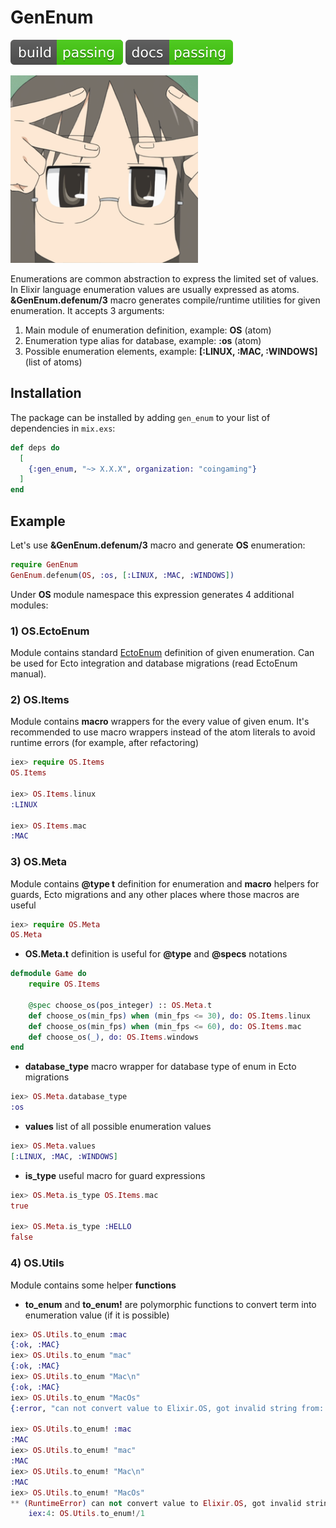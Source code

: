 # GenEnum

[![Hex](https://raw.githubusercontent.com/tim2CF/static-asserts/master/build-passing.svg?sanitize=true)](https://hex.pm/packages/coingaming/gen_enum/)
[![Documentation](https://raw.githubusercontent.com/tim2CF/static-asserts/master/documentation-passing.svg?sanitize=true)](https://coingaming.hexdocs.pm/gen_enum/)

<img src="priv/gen_enum_logo.png" width="300"/>

Enumerations are common abstraction to express the limited set of values. In Elixir language enumeration values are usually expressed as atoms. **&GenEnum.defenum/3** macro generates compile/runtime utilities for given enumeration. It accepts 3 arguments:

1. Main module of enumeration definition, example: **OS** (atom)
2. Enumeration type alias for database, example: **:os** (atom)
3. Possible enumeration elements, example: **[:LINUX, :MAC, :WINDOWS]** (list of atoms)

## Installation

The package can be installed
by adding `gen_enum` to your list of dependencies in `mix.exs`:

```elixir
def deps do
  [
    {:gen_enum, "~> X.X.X", organization: "coingaming"}
  ]
end
```

## Example

Let's use **&GenEnum.defenum/3** macro and generate **OS** enumeration:

```elixir
require GenEnum
GenEnum.defenum(OS, :os, [:LINUX, :MAC, :WINDOWS])
```
Under **OS** module namespace this expression generates 4 additional modules:

### 1) OS.EctoEnum

Module contains standard [EctoEnum](https://github.com/gjaldon/ecto_enum) definition of given enumeration. Can be used for Ecto integration and database migrations (read EctoEnum manual).

### 2) OS.Items

Module contains **macro** wrappers for the every value of given enum. It's recommended to use macro wrappers instead of the atom literals to avoid runtime errors (for example, after refactoring)

```elixir
iex> require OS.Items
OS.Items

iex> OS.Items.linux
:LINUX

iex> OS.Items.mac
:MAC
```

### 3) OS.Meta

Module contains **@type t** definition for enumeration and **macro** helpers for guards, Ecto migrations and any other places where those macros are useful

```elixir
iex> require OS.Meta
OS.Meta
```

  - **OS.Meta.t** definition is useful for **@type** and **@specs** notations

  ```elixir
  defmodule Game do
      require OS.Items

      @spec choose_os(pos_integer) :: OS.Meta.t
      def choose_os(min_fps) when (min_fps <= 30), do: OS.Items.linux
      def choose_os(min_fps) when (min_fps <= 60), do: OS.Items.mac
      def choose_os(_), do: OS.Items.windows
  end
  ```

  - **database_type** macro wrapper for database type of enum in Ecto migrations

  ```elixir
  iex> OS.Meta.database_type
  :os
  ```

  - **values** list of all possible enumeration values

  ```elixir
  iex> OS.Meta.values
  [:LINUX, :MAC, :WINDOWS]
  ```

  - **is_type** useful macro for guard expressions

  ```elixir
  iex> OS.Meta.is_type OS.Items.mac
  true

  iex> OS.Meta.is_type :HELLO
  false
  ```

### 4) OS.Utils

Module contains some helper **functions**

  - **to_enum** and **to_enum!** are polymorphic functions to convert term into enumeration value (if it is possible)

  ```elixir
  iex> OS.Utils.to_enum :mac
  {:ok, :MAC}
  iex> OS.Utils.to_enum "mac"
  {:ok, :MAC}
  iex> OS.Utils.to_enum "Mac\n"
  {:ok, :MAC}
  iex> OS.Utils.to_enum "MacOs"
  {:error, "can not convert value to Elixir.OS, got invalid string from: \"MacOs\""}

  iex> OS.Utils.to_enum! :mac
  :MAC
  iex> OS.Utils.to_enum! "mac"
  :MAC
  iex> OS.Utils.to_enum! "Mac\n"
  :MAC
  iex> OS.Utils.to_enum! "MacOs"
  ** (RuntimeError) can not convert value to Elixir.OS, got invalid string from: "MacOs"
      iex:4: OS.Utils.to_enum!/1
  ```
